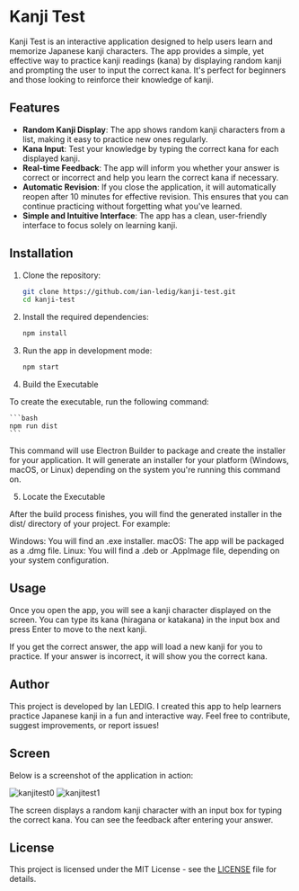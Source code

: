 # Kanji Test

Kanji Test is an interactive application designed to help users learn and memorize Japanese kanji characters. The app provides a simple, yet effective way to practice kanji readings (kana) by displaying random kanji and prompting the user to input the correct kana. It's perfect for beginners and those looking to reinforce their knowledge of kanji.

## Features

- **Random Kanji Display**: The app shows random kanji characters from a list, making it easy to practice new ones regularly.
- **Kana Input**: Test your knowledge by typing the correct kana for each displayed kanji.
- **Real-time Feedback**: The app will inform you whether your answer is correct or incorrect and help you learn the correct kana if necessary.
- **Automatic Revision**: If you close the application, it will automatically reopen after 10 minutes for effective revision. This ensures that you can continue practicing without forgetting what you've learned.
- **Simple and Intuitive Interface**: The app has a clean, user-friendly interface to focus solely on learning kanji.

## Installation

1. Clone the repository:

   ```bash
   git clone https://github.com/ian-ledig/kanji-test.git
   cd kanji-test
   ```

2. Install the required dependencies:

    ```bash
    npm install
    ```

3. Run the app in development mode:

    ```bash
    npm start
    ```

4. Build the Executable

To create the executable, run the following command:

    ```bash
    npm run dist
    ```
    
This command will use Electron Builder to package and create the installer for your application. It will generate an installer for your platform (Windows, macOS, or Linux) depending on the system you're running this command on.

5. Locate the Executable

After the build process finishes, you will find the generated installer in the dist/ directory of your project. For example:

Windows: You will find an .exe installer.
macOS: The app will be packaged as a .dmg file.
Linux: You will find a .deb or .AppImage file, depending on your system configuration.

## Usage

Once you open the app, you will see a kanji character displayed on the screen. You can type its kana (hiragana or katakana) in the input box and press Enter to move to the next kanji.

If you get the correct answer, the app will load a new kanji for you to practice. If your answer is incorrect, it will show you the correct kana.

## Author

This project is developed by Ian LEDIG. I created this app to help learners practice Japanese kanji in a fun and interactive way. Feel free to contribute, suggest improvements, or report issues!

## Screen

Below is a screenshot of the application in action:

![kanjitest0](https://github.com/user-attachments/assets/a0e41fb7-b08a-4d98-bafe-4f69d70e39b9)
![kanjitest1](https://github.com/user-attachments/assets/0a53c660-5e96-412f-872c-f6b62d79743b)

The screen displays a random kanji character with an input box for typing the correct kana. You can see the feedback after entering your answer.

## License
This project is licensed under the MIT License - see the [LICENSE](https://github.com/ian-ledig/kanji-test/blob/master/LISENCE) file for details.

